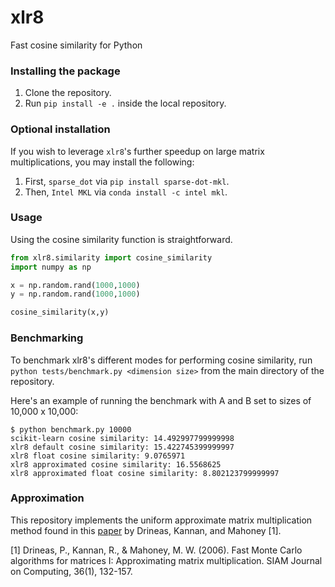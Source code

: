 # xlr8

Fast cosine similarity for Python

### Installing the package
1. Clone the repository.<br>
2. Run `pip install -e .` inside the local repository.<br>

### Optional installation
If you wish to leverage `xlr8`'s further speedup on large matrix multiplications, you may install the following:
1. First, `sparse_dot` via `pip install sparse-dot-mkl`.
2. Then, `Intel MKL` via `conda install -c intel mkl`.

### Usage

Using the cosine similarity function is straightforward.
```python
from xlr8.similarity import cosine_similarity
import numpy as np

x = np.random.rand(1000,1000)
y = np.random.rand(1000,1000)

cosine_similarity(x,y)
```

### Benchmarking

To benchmark xlr8's different modes for performing cosine similarity, run `python tests/benchmark.py <dimension size>` from the main directory of the repository.<br>

Here's an example of running the benchmark with A and B set to sizes of 10,000 x 10,000:
```console
$ python benchmark.py 10000
scikit-learn cosine similarity: 14.492997799999998
xlr8 default cosine similarity: 15.422745399999997
xlr8 float cosine similarity: 9.0765971
xlr8 approximated cosine similarity: 16.5568625
xlr8 approximated float cosine similarity: 8.802123799999997
```

### Approximation

This repository implements the uniform approximate matrix multiplication method found in this [paper](http://perso.ens-lyon.fr/loris.marchal/docs-data-aware/papers/paper9.pdf) by Drineas, Kannan, and Mahoney [1].

[1] Drineas, P., Kannan, R., & Mahoney, M. W. (2006). Fast Monte Carlo algorithms for matrices I: Approximating matrix multiplication. SIAM Journal on Computing, 36(1), 132-157.